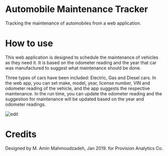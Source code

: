 # Automobile Maintenance Tracker
Tracking the maintenance of automobiles from a web application.

# How to use
This web application is designed to schedule the maintenance of vehicles as they need it. It is based on the odometer reading and the year that car was manufactured to suggest what maintenance should be done.

Three types of cars have been included: Electric, Gas and Diesel cars. In the web app, you can set make, model, year, license number, VIN and odometer reading of the vehicle, and the app suggests the respective maintenance. In the run time, you can update the odometer reading and the suggestion for maintenance will be updated based on the year and odometer readings.

![edit](https://user-images.githubusercontent.com/6245168/51501020-7f2eca80-1de5-11e9-814b-f2b2a5d60325.png)

# Credits
Designed by M. Amin Mahmoudzadeh, Jan 2019.
for Provision Analytics Co.
